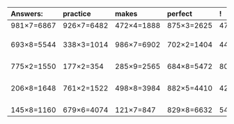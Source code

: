 | Answers: | practice | makes | perfect | ! |
| :--- | :--- | :--- | :--- | :--- |
| 981×7=6867 | 926×7=6482 | 472×4=1888 | 875×3=2625 | 476×7=3332 | 
|   |   |   |   |   | 
|   |   |   |   |   | 
|   |   |   |   |   | 
| 693×8=5544 | 338×3=1014 | 986×7=6902 | 702×2=1404 | 448×4=1792 | 
|   |   |   |   |   | 
|   |   |   |   |   | 
|   |   |   |   |   | 
|   |   |   |   |   | 
| 775×2=1550 | 177×2=354 | 285×9=2565 | 684×8=5472 | 802×5=4010 | 
|   |   |   |   |   | 
|   |   |   |   |   | 
|   |   |   |   |   | 
|   |   |   |   |   | 
| 206×8=1648 | 761×2=1522 | 498×8=3984 | 882×5=4410 | 427×7=2989 | 
|   |   |   |   |   | 
|   |   |   |   |   | 
|   |   |   |   |   | 
|   |   |   |   |   | 
| 145×8=1160 | 679×6=4074 | 121×7=847 | 829×8=6632 | 540×7=3780 | 
